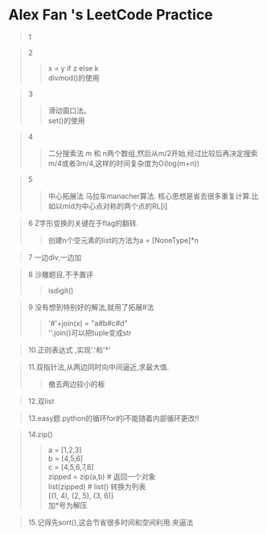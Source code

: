 # Alex Fan 's LeetCode Practice
>1

>2
>> x = y if z else k    
>> divmod()的使用

>3
>>滑动窗口法。  
set()的使用

>4
>>二分搜索法 m 和 n两个数组,然后从m/2开始,经过比较后再决定搜索m/4或者3m/4,这样的时间复杂度为O(log(m+n))

>5
>>中心拓展法 马拉车manacher算法.
核心思想是省去很多重复计算.比如以mid为中心点对称的两个点的RL[i]

>6 Z字形变换的关键在于flag的翻转.
>> 创建n个空元素的list的方法为a = [NoneType]*n

>7 一边div,一边加

>8 沙雕题目,不予置评
>>isdigit()


>9 没有想到特别好的解法,就用了拓展#法
>>'#'+join(x) = "a#b#c#d"   
>>''.join()可以把tuple变成str

>10.正则表达式 ,实现'.'和'*'

>11.双指针法,从两边同时向中间逼近,求最大值.
>>撤去两边较小的板

>12.双list

>13.easy题.python的循环for的i不能随着内部循环更改!!

>14.zip()
>>a = [1,2,3]  
>>b = [4,5,6]  
>>c = [4,5,6,7,8]  
>>zipped = zip(a,b)     # 返回一个对象  
>>list(zipped)  # list() 转换为列表  
>>[(1, 4), (2, 5), (3, 6)]  
>>加*号为解压

>15.记得先sort(),这会节省很多时间和空间利用.夹逼法